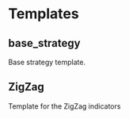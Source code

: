 # Templates

## base_strategy

Base strategy template.

## ZigZag

Template for the ZigZag indicators
